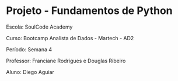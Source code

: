 # **Projeto - Fundamentos de Python**

Escola: SoulCode Academy

Curso: Bootcamp Analista de Dados - Martech - AD2

Período: Semana 4

Professor: Franciane Rodrigues e Douglas Ribeiro

Aluno: Diego Aguiar


